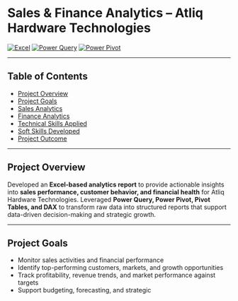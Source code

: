 # Sales & Finance Analytics – Atliq Hardware Technologies

[![Excel](https://img.shields.io/badge/Excel-Powerful-green)](https://www.microsoft.com/en-us/microsoft-365/excel)
[![Power Query](https://img.shields.io/badge/Power_Query-Data_Transform-blue)](https://learn.microsoft.com/en-us/power-query/)
[![Power Pivot](https://img.shields.io/badge/Power_Pivot-Data_Modeling-orange)](https://learn.microsoft.com/en-us/power-pivot/)

---

## Table of Contents
- [Project Overview](#project-overview)  
- [Project Goals](#project-goals)  
- [Sales Analytics](#sales-analytics)  
- [Finance Analytics](#finance-analytics)  
- [Technical Skills Applied](#technical-skills-applied)  
- [Soft Skills Developed](#soft-skills-developed)  
- [Project Outcome](#project-outcome)  

---

## Project Overview
Developed an **Excel-based analytics report** to provide actionable insights into **sales performance, customer behavior, and financial health** for Atliq Hardware Technologies. Leveraged **Power Query, Power Pivot, Pivot Tables, and DAX** to transform raw data into structured reports that support data-driven decision-making and strategic growth.

---

## Project Goals
- Monitor sales activities and financial performance  
- Identify top-performing customers, markets, and growth opportunities  
- Track profitability, revenue trends, and market performance against targets  
- Support budgeting, forecasting, and strategic
